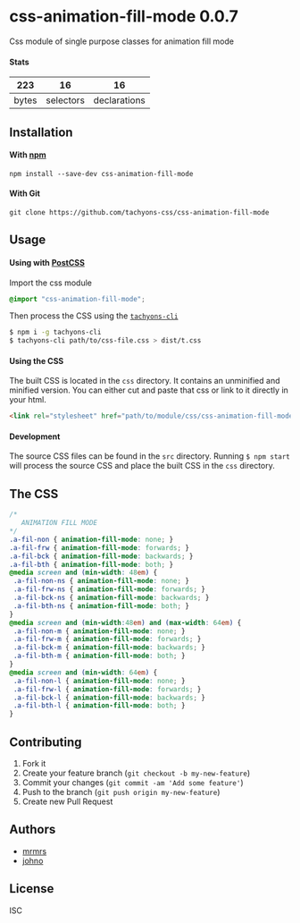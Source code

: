 # css-animation-fill-mode 0.0.7

Css module of single purpose classes for animation fill mode

#### Stats

223 | 16 | 16
---|---|---
bytes | selectors | declarations

## Installation

#### With [npm](https://npmjs.com)

```
npm install --save-dev css-animation-fill-mode
```

#### With Git

```
git clone https://github.com/tachyons-css/css-animation-fill-mode
```

## Usage

#### Using with [PostCSS](https://github.com/postcss/postcss)

Import the css module

```css
@import "css-animation-fill-mode";
```

Then process the CSS using the [`tachyons-cli`](https://github.com/tachyons-css/tachyons-cli)

```sh
$ npm i -g tachyons-cli
$ tachyons-cli path/to/css-file.css > dist/t.css
```

#### Using the CSS

The built CSS is located in the `css` directory. It contains an unminified and minified version.
You can either cut and paste that css or link to it directly in your html.

```html
<link rel="stylesheet" href="path/to/module/css/css-animation-fill-mode">
```

#### Development

The source CSS files can be found in the `src` directory.
Running `$ npm start` will process the source CSS and place the built CSS in the `css` directory.

## The CSS

```css
/*
   ANIMATION FILL MODE
*/
.a-fil-non { animation-fill-mode: none; }
.a-fil-frw { animation-fill-mode: forwards; }
.a-fil-bck { animation-fill-mode: backwards; }
.a-fil-bth { animation-fill-mode: both; }
@media screen and (min-width: 48em) {
 .a-fil-non-ns { animation-fill-mode: none; }
 .a-fil-frw-ns { animation-fill-mode: forwards; }
 .a-fil-bck-ns { animation-fill-mode: backwards; }
 .a-fil-bth-ns { animation-fill-mode: both; }
}
@media screen and (min-width:48em) and (max-width: 64em) {
 .a-fil-non-m { animation-fill-mode: none; }
 .a-fil-frw-m { animation-fill-mode: forwards; }
 .a-fil-bck-m { animation-fill-mode: backwards; }
 .a-fil-bth-m { animation-fill-mode: both; }
}
@media screen and (min-width: 64em) {
 .a-fil-non-l { animation-fill-mode: none; }
 .a-fil-frw-l { animation-fill-mode: forwards; }
 .a-fil-bck-l { animation-fill-mode: backwards; }
 .a-fil-bth-l { animation-fill-mode: both; }
}
```

## Contributing

1. Fork it
2. Create your feature branch (`git checkout -b my-new-feature`)
3. Commit your changes (`git commit -am 'Add some feature'`)
4. Push to the branch (`git push origin my-new-feature`)
5. Create new Pull Request

## Authors

* [mrmrs](http://mrmrs.io)
* [johno](http://johnotander.com)

## License

ISC
